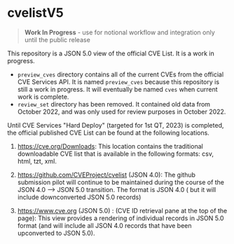# cvelistV5

> **Work In Progress** - use for notional workflow and integration only until the public release

This repository is a JSON 5.0 view of the official CVE List. It is a work in progress.

- `preview_cves` directory contains all of the current CVEs from the official CVE Services API. It is named `preview_cves` because this repository is still a work in progress. It will eventually be named `cves` when current work is complete.
- `review_set` directory has been removed. It contained old data from October 2022, and was only used for review purposes in October 2022.

Until CVE Services "Hard Deploy" (targeted for 1st QT, 2023) is completed, the official published CVE List can be found at the following locations.

1. https://cve.org/Downloads: This location contains the traditional downloadable CVE list that is available in the following formats: csv, html, tzt, xml.

2. https://github.com/CVEProject/cvelist (JSON 4.0): The github submission pilot will continue to be maintained during the course of the JSON 4.0 --> JSON 5.0 transition. The format is JSON 4.0 ( but it will include downconverted JSON 5.0 records)

3. https://www.cve.org (JSON 5.0) : (CVE ID retrieval pane at the top of the page): This view provides a rendering of individual records in JSON 5.0 format (and will include all JSON 4.0 records that have been upconverted to JSON 5.0).
